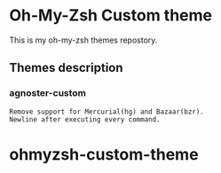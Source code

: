 # Oh-My-Zsh Custom theme
  This is my oh-my-zsh themes repostory.

## Themes description
### agnoster-custom
    Remove support for Mercurial(hg) and Bazaar(bzr).
    Newline after executing every command.
# ohmyzsh-custom-theme
